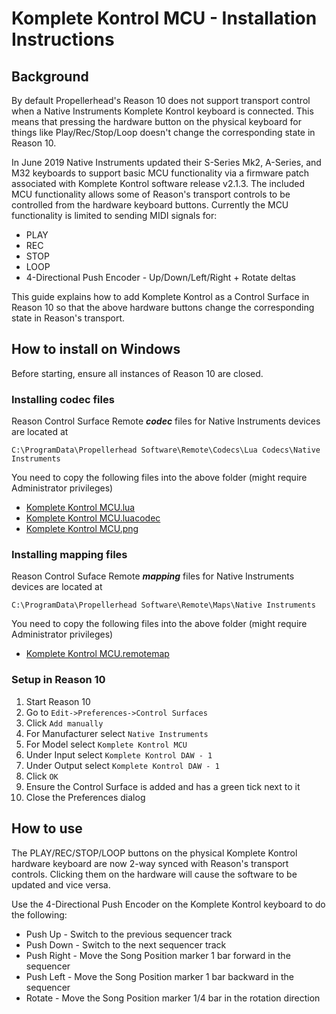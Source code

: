 # Komplete Kontrol MCU - Installation Instructions

## Background

By default Propellerhead's Reason 10 does not support transport control when a Native Instruments Komplete Kontrol keyboard is connected. This means that pressing the hardware button on the physical keyboard for things like Play/Rec/Stop/Loop doesn't change the corresponding state in Reason 10.

In June 2019 Native Instruments updated their S-Series Mk2, A-Series, and M32 keyboards to support basic MCU functionality via a firmware patch associated with Komplete Kontrol software release v2.1.3.  The included MCU functionality allows some of Reason's transport controls to be controlled from the hardware keyboard buttons.  Currently the MCU functionality is limited to sending MIDI signals for:

* PLAY
* REC
* STOP
* LOOP
* 4-Directional Push Encoder - Up/Down/Left/Right + Rotate deltas

This guide explains how to add Komplete Kontrol as a Control Surface in Reason 10 so that the above hardware buttons change the corresponding state in Reason's transport.

## How to install on Windows

Before starting, ensure all instances of Reason 10 are closed.

### Installing codec files

Reason Control Surface Remote _**codec**_ files for Native Instruments devices are located at

```
C:\ProgramData\Propellerhead Software\Remote\Codecs\Lua Codecs\Native Instruments
```

You need to copy the following files into the above folder (might require Administrator privileges)

* [Komplete Kontrol MCU.lua](../Codecs/Lua%20Codecs/Native%20Instruments/Komplete%20Kontrol%20MCU.lua)
* [Komplete Kontrol MCU.luacodec](../Codecs/Lua%20Codecs/Native%20Instruments/Komplete%20Kontrol%20MCU.luacodec)
* [Komplete Kontrol MCU.png](../Codecs/Lua%20Codecs/Native%20Instruments/Komplete%20Kontrol%20MCU.png)


### Installing mapping files

Reason Control Suface Remote _**mapping**_ files for Native Instruments devices are located at

```
C:\ProgramData\Propellerhead Software\Remote\Maps\Native Instruments
```

You need to copy the following files into the above folder (might require Administrator privileges)

* [Komplete Kontrol MCU.remotemap](../Maps/Native%20Instruments/Komplete%20Kontrol%20MCU.remotemap)

### Setup in Reason 10

1. Start Reason 10
2. Go to `Edit->Preferences->Control Surfaces`
3. Click `Add manually`
4. For Manufacturer select `Native Instruments`
5. For Model select `Komplete Kontrol MCU`
6. Under Input select `Komplete Kontrol DAW - 1`
7. Under Output select `Komplete Kontrol DAW - 1`
8. Click `OK`
9. Ensure the Control Surface is added and has a green tick next to it
10. Close the Preferences dialog

## How to use

The PLAY/REC/STOP/LOOP buttons on the physical Komplete Kontrol hardware keyboard are now 2-way synced with Reason's transport controls. Clicking them on the hardware will cause the software to be updated and vice versa.

Use the 4-Directional Push Encoder on the Komplete Kontrol keyboard to do the following:

* Push Up - Switch to the previous sequencer track
* Push Down - Switch to the next sequencer track
* Push Right - Move the Song Position marker 1 bar forward in the sequencer
* Push Left - Move the Song Position marker 1 bar backward in the sequencer
* Rotate - Move the Song Position marker 1/4 bar in the rotation direction
